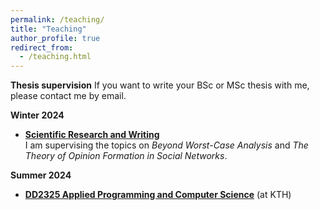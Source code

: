 ```yaml
---
permalink: /teaching/
title: "Teaching"
author_profile: true
redirect_from: 
  - /teaching.html
---
```


**Thesis supervision**
If you want to write your BSc or MSc thesis with me, please contact me by email.

**Winter 2024**
- **[Scientific Research and Writing](https://ml-tuw.github.io/teaching/sose24/seminar_bsc.html)**<br>
I am supervising the topics on *Beyond Worst-Case Analysis* and *The Theory of Opinion Formation in Social Networks*.

**Summer 2024**
- **[DD2325 Applied Programming and Computer Science](https://www.kth.se/student/kurser/kurs/DD2325?l=en)** (at KTH)


